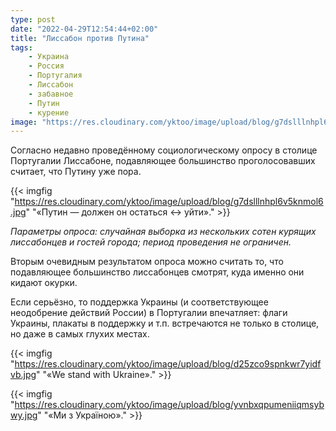 ```yaml
---
type: post
date: "2022-04-29T12:54:44+02:00"
title: "Лиссабон против Путина"
tags:
    - Украина
    - Россия
    - Португалия
    - Лиссабон
    - забавное
    - Путин
    - курение
image: "https://res.cloudinary.com/yktoo/image/upload/blog/g7dslllnhpl6v5knmol6.jpg"
---
```


Согласно недавно проведённому социологическому опросу в столице Португалии Лиссабоне, подавляющее большинство проголосовавших считает, что Путину уже пора.

<!--more-->

{{< imgfig "https://res.cloudinary.com/yktoo/image/upload/blog/g7dslllnhpl6v5knmol6.jpg" "«Путин — должен он остаться ↔ уйти»." >}}

*Параметры опроса: случайная выборка из нескольких сотен курящих лиссабонцев и гостей города; период проведения не ограничен.*

Вторым очевидным результатом опроса можно считать то, что подавляющее большинство лиссабонцев смотрят, куда именно они кидают окурки.

Если серьёзно, то поддержка Украины (и соответствующее неодобрение действий России) в Португалии впечатляет: флаги Украины, плакаты в поддержку и т.п. встречаются не только в столице, но даже в самых глухих местах.

{{< imgfig "https://res.cloudinary.com/yktoo/image/upload/blog/d25zco9spnkwr7yidfvb.jpg" "«We stand with Ukraine»." >}}

{{< imgfig "https://res.cloudinary.com/yktoo/image/upload/blog/yvnbxqpumeniiqmsybwy.jpg" "«Ми з Украïною»." >}}
